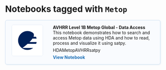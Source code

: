 # Notebooks tagged with `Metop`

<div style="display: flex; flex-direction: column; gap: 20px; max-width: 800px;">
<div class="notebook-card" data-tags="HDA Metop AVHRR satpy" style="display: flex; align-items: flex-start; border: 1px solid #cddff1; border-radius: 6px; padding: 14px 20px; background-color: #f9fbfe; box-shadow: 1px 1px 4px #dfeaf5;">
  <div style="width: 100px; height: 100px; flex-shrink: 0; display: flex; align-items: center; justify-content: center; background-color: #fff; border: 1px solid #e0eaf5; border-radius: 6px; overflow: hidden; margin-right: 32px;">
    <img src="../img/EUMETSAT-icon.png" alt="Notebook Thumbnail" style="max-width: 100%; max-height: 100%; object-fit: contain;">
  </div>
  <div style="flex: 1;">
    <strong>AVHRR Level 1B Metop Global - Data Access</strong><br>
    This notebook demonstrates how to search and access Metop data using HDA and how to read, process and visualize it using satpy.
    <div style="margin: 6px 0;">
      <span class="tag">HDA</span><span class="tag">Metop</span><span class="tag">AVHRR</span><span class="tag">satpy</span>
    </div>
    <a href="../production/HDA/EUM_data/DEDL-HDA-EO.EUM.DAT.METOP.AVHRRL1.ipynb" style="text-decoration: none; color: #1d70b8; font-weight: bold;">View Notebook</a>
  </div>
</div>
</div>
